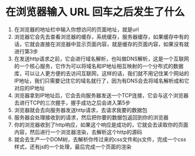 # 在浏览器输入 URL 回车之后发生了什么

  1. 在浏览器的地址栏中输入你想访问的页面地址，就是url
  2. 浏览器它会先去查看浏览器的缓存，系统缓存，服务器缓存，如果缓存中有的话，它就会直接在浏览器中显示页面内容，就是缓存的页面内容，如果没有就进行第3步
  3. 在发送http请求之前，它会进行域名解析，也叫做DNS解析，这是一个互联网的一个核心服务，它作为可以将域名和IP地址相互映射的一个分布式的数据库，可以让人更方便的去访问互联网，这样的话，我们就不用记住某个网站的IP地址，我们只需要记住它的域名就行了，因为有DNS会去将域名解析成和它对应的IP地址
  4. 浏览器拿到IP地址后，它会去向服务器发送一个TCP连接，它会与这个浏览器去进行TCP的三次握手，握手成功之后会进入第5步
  5. 浏览器就会去向服务器发送http请求，去请求我要的数据包
  6. 服务器会处理接收到的请求，然后把你要的数据包返回到你的浏览器
  7. 你的浏览器收到了http响应，如果这个响应是成功的，它就会去读取你的页面内容，然后进行一个浏览器渲染，去解析这个http的源码
  8. 就会去生产一个DOM树，去解析你传过来的css文件和js文件，完成一个css样式，还有js的一个处理，最后完成一个页面的渲染